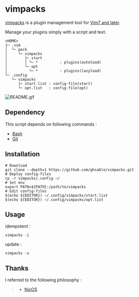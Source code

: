 # vimpacks
[vimpacks](https://ghsable.github.io/vimpacks/) is a plugin management tool for [Vim7 and later](https://github.com/vim/vim).

Manage your plugins simply with a script and text.

    <HOME>
    ├─ .vim
    │  └─ pack
    │     └─ vimpacks
    │        ├─ start
    │        │ └─ *          : plugins(autoload)
    │        └─ opt
    │          └─ *          : plugins(lazyload)
    └─ .config
       └─ vimpacks
          ├─ start.list : config-file(start)
          └─ opt.list   : config-file(opt)

![README.gif](https://raw.githubusercontent.com/ghsable/vimpacks/master/README.gif)

## Dependency
This script depends on following commands :
* [Bash](https://www.gnu.org/software/bash/)
* [Git](https://github.com/git/git)

## Installation

    # Download
    git clone --depth=1 https://github.com/ghsable/vimpacks.git
    # Deploy config-files
    cp -r vimpacks/.config ~/
    # Set env
    export PATH=${PATH}:/path/to/vimpacks
    # Edit config-files
    $(echo ${EDITOR}) ~/.config/vimpacks/start.list
    $(echo ${EDITOR}) ~/.config/vimpacks/opt.list

## Usage
idempotent :

    vimpacks -i

update :

    vimpacks -u

## Thanks
I referred to the following philosophy :
> * [NixOS](https://nixos.org/)
